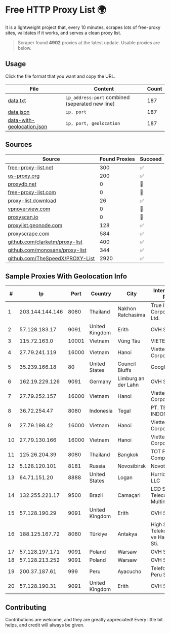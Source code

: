 
# Free HTTP Proxy List 🌍

It is a lightweight project that, every 10 minutes, scrapes lots of free-proxy sites, validates if it works, and serves a clean proxy list.


> Scraper found **4902** proxies at the latest update. Usable proxies are below.

## Usage

Click the file format that you want and copy the URL.


|File|Content|Count|
|----|-------|-----|
|[data.txt](https://raw.githubusercontent.com/themiralay/Proxy-List-World/master/data.txt)|`ip_address:port` combined (seperated new line)|187|
|[data.json](https://raw.githubusercontent.com/themiralay/Proxy-List-World/master/data.json)|`ip, port`|187|
|[data-with-geolocation.json](https://raw.githubusercontent.com/themiralay/Proxy-List-World/master/data-with-geolocation.json)|`ip, port, geolocation`|187|

## Sources

|Source|Found Proxies|Succeed|
|------|-------------|-------|
|[free-proxy-list.net](https://free-proxy-list.net)|300|✅|
|[us-proxy.org](https://www.us-proxy.org)|200|✅|
|[proxydb.net](http://proxydb.net)|0|🚫|
|[free-proxy-list.com](https://free-proxy-list.com/?page=&port=&type%5B%5D=http&type%5B%5D=https&up_time=0&search=Search)|0|🚫|
|[proxy-list.download](https://www.proxy-list.download/HTTP)|26|✅|
|[vpnoverview.com](https://vpnoverview.com/privacy/anonymous-browsing/free-proxy-servers)|0|🚫|
|[proxyscan.io](https://www.proxyscan.io)|0|🚫|
|[proxylist.geonode.com](https://proxylist.geonode.com/api/proxy-list?limit=300&page=1&sort_by=lastChecked&sort_type=desc&protocols=http,https)|128|✅|
|[proxyscrape.com](https://api.proxyscrape.com/v2/?request=displayproxies&protocol=http&timeout=10000&country=all&ssl=all&anonymity=all)|584|✅|
|[github.com/clarketm/proxy-list](https://raw.githubusercontent.com/clarketm/proxy-list/master/proxy-list-raw.txt)|400|✅|
|[github.com/monosans/proxy-list](https://raw.githubusercontent.com/monosans/proxy-list/main/proxies/http.txt)|344|✅|
|[github.com/TheSpeedX/PROXY-List](https://raw.githubusercontent.com/TheSpeedX/PROXY-List/master/http.txt)|2920|✅|


## Sample Proxies With Geolocation Info

|#|Ip|Port|Country|City|Internet Service Provider|
|-|--|----|-------|----|-------------------------|
|1|203.144.144.146|8080|Thailand|Nakhon Ratchasima|True Internet Corporation CO. Ltd.|
|2|57.128.183.17|9091|United Kingdom|Erith|OVH SAS|
|3|115.72.163.0|10001|Vietnam|Vũng Tàu|VIETELmetro|
|4|27.79.241.119|16000|Vietnam|Hanoi|Viettel Corporation|
|5|35.239.166.18|80|United States|Council Bluffs|Google LLC|
|6|162.19.229.126|9091|Germany|Limburg an der Lahn|OVH SAS|
|7|27.79.252.157|16000|Vietnam|Hanoi|Viettel Corporation|
|8|36.72.254.47|8080|Indonesia|Tegal|PT. TELKOM INDONESIA|
|9|27.79.198.42|16000|Vietnam|Hanoi|Viettel Corporation|
|10|27.79.130.166|16000|Vietnam|Hanoi|Viettel Corporation|
|11|125.26.204.39|8080|Thailand|Bangkok|TOT Public Company Limited|
|12|5.128.120.101|8181|Russia|Novosibirsk|Novotelecom Ltd|
|13|64.71.151.20|8888|United States|Logan|Hurricane Electric LLC|
|14|132.255.221.17|9500|Brazil|Camaçari|LCD Serviços de Telecomunicações Multimidia|
|15|57.128.190.29|9091|United Kingdom|Erith|OVH SAS|
|16|188.125.167.72|8080|Türkiye|Antakya|High Speed Telekomunikasyon ve Hab. Hiz. Ltd. Sti.|
|17|57.128.197.171|9091|Poland|Warsaw|OVH SAS|
|18|57.128.213.252|9091|Poland|Warsaw|OVH SAS|
|19|200.37.187.61|999|Peru|Ayacucho|Telefonica del Peru S.A.A.|
|20|57.128.190.31|9091|United Kingdom|Erith|OVH SAS|



## Contributing

Contributions are welcome, and they are greatly appreciated! Every
little bit helps, and credit will always be given.

